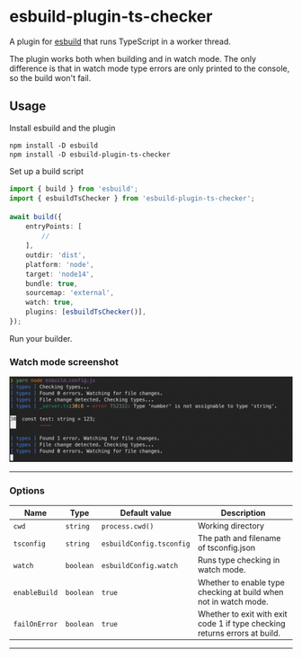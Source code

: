 # esbuild-plugin-ts-checker

A plugin for [esbuild](https://esbuild.github.io/) that runs TypeScript in a worker thread.

The plugin works both when building and in watch mode. The only difference is that in watch mode type errors are only printed to the console, so the build won't fail.

## Usage

Install esbuild and the plugin

```shell
npm install -D esbuild
npm install -D esbuild-plugin-ts-checker
```

Set up a build script

```typescript
import { build } from 'esbuild';
import { esbuildTsChecker } from 'esbuild-plugin-ts-checker';

await build({
	entryPoints: [
		//
	],
	outdir: 'dist',
	platform: 'node',
	target: 'node14',
	bundle: true,
	sourcemap: 'external',
	watch: true,
	plugins: [esbuildTsChecker()],
});
```

Run your builder.

### Watch mode screenshot

![Screenshot](./assets/screenshot.png 'Screenshot')

---

### Options

| Name          | Type      | Default value            | Description                                                                |
| ------------- | --------- | ------------------------ | -------------------------------------------------------------------------- |
| `cwd`         | `string`  | `process.cwd()`          | Working directory                                                          |
| `tsconfig`    | `string`  | `esbuildConfig.tsconfig` | The path and filename of tsconfig.json                                     |
| `watch`       | `boolean` | `esbuildConfig.watch`    | Runs type checking in watch mode.                                          |
| `enableBuild` | `boolean` | `true`                   | Whether to enable type checking at build when not in watch mode.           |
| `failOnError` | `boolean` | `true`                   | Whether to exit with exit code 1 if type checking returns errors at build. |

---
